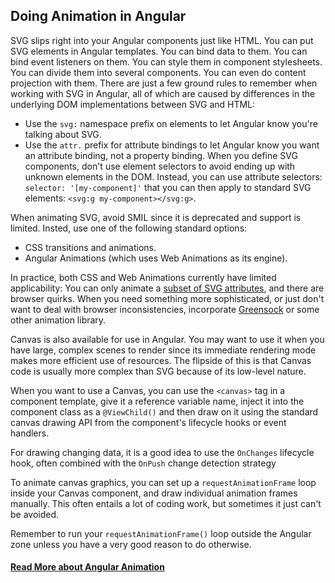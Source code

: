 ## Doing Animation in Angular
SVG slips right into your Angular components just like HTML. You can put SVG elements in Angular templates. You can bind data to them. You can bind event listeners on them. You can style them in component stylesheets. You can divide them into several components. You can even do content projection with them. There are just a few ground rules to remember when working with SVG in Angular, all of which are caused by differences in the underlying DOM implementations between SVG and HTML:
* Use the `svg:` namespace prefix on elements to let Angular know you're talking about SVG.
* Use the `attr.` prefix for attribute bindings to let Angular know you want an attribute binding, not a property binding.
When you define SVG components, don't use element selectors to avoid ending up with unknown elements in the DOM. Instead, you can use attribute selectors: `selector: '[my-component]'` that you can then apply to standard SVG elements: `<svg:g my-component></svg:g>`.

When animating SVG, avoid SMIL since it is deprecated and support is limited. Insted, use one of the following standard options:
* CSS transitions and animations.
* Angular Animations (which uses Web Animations as its engine).

In practice, both CSS and Web Animations currently have limited applicability: You can only animate a [subset of SVG attributes](https://developer.mozilla.org/en-US/docs/Web/SVG/Attribute#Presentation_attributes), and there are browser quirks. When you need something more sophisticated, or just don't want to deal with browser inconsistencies, incorporate [Greensock](https://greensock.com/) or some other animation library.

Canvas is also available for use in Angular. You may want to use it when you have large, complex scenes to render since its immediate rendering mode makes more efficient use of resources. The flipside of this is that Canvas code is usually more complex than SVG because of its low-level nature.

When you want to use a Canvas, you can use the `<canvas>` tag in a component template, give it a reference variable name, inject it into the component class as a `@ViewChild()` and then draw on it using the standard canvas drawing API from the component's lifecycle hooks or event handlers.

For drawing changing data, it is a good idea to use the `OnChanges` lifecycle hook, often combined with the `OnPush` change detection strategy

To animate canvas graphics, you can set up a `requestAnimationFrame` loop inside your Canvas component, and draw individual animation frames manually. This often entails a lot of coding work, but sometimes it just can't be avoided.

Remember to run your `requestAnimationFrame()` loop outside the Angular zone unless you have a very good reason to do otherwise.

#### [Read More about Angular Animation](https://teropa.info/blog/2016/12/12/graphics-in-angular-2.html)